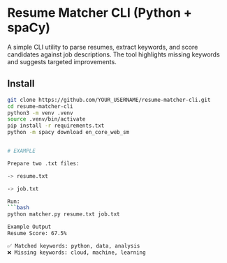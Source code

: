 # Resume Matcher CLI (Python + spaCy)

A simple CLI utility to parse resumes, extract keywords, and score candidates against job descriptions.
The tool highlights missing keywords and suggests targeted improvements.

## Install

```bash
git clone https://github.com/YOUR_USERNAME/resume-matcher-cli.git
cd resume-matcher-cli
python3 -m venv .venv
source .venv/bin/activate
pip install -r requirements.txt
python -m spacy download en_core_web_sm


# EXAMPLE 

Prepare two .txt files:

-> resume.txt

-> job.txt

Run:
```bash
python matcher.py resume.txt job.txt

Example Output
Resume Score: 67.5%

✅ Matched keywords: python, data, analysis
❌ Missing keywords: cloud, machine, learning
